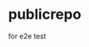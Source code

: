 # publicrepo
for e2e test

























































































































































































































































































